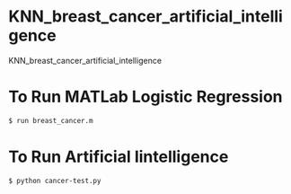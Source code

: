 # KNN_breast_cancer_artificial_intelligence
 KNN_breast_cancer_artificial_intelligence
 
# To Run MATLab Logistic Regression
 ```sh
$ run breast_cancer.m
```
# To Run Artificial Iintelligence
 ```sh
$ python cancer-test.py
```
